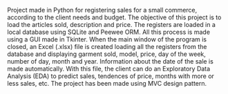 Project made in Python for registering sales for a small commerce, according to the client needs and budget. The objective of this project is to load the articles sold, description and price. The registers are loaded in a local database using SQLite and Peewee ORM. All this process is made using a GUI made in Tkinter. When the main window of the program is closed, an Excel (.xlsx) file is created loading all the registers from the database and displaying garment sold, model, price, day of the week, number of day, month and year. Information about the date of the sale is made automatically. With this file, the client can do an Exploratory Data Analysis (EDA) to predict sales, tendences of price, months with more or less sales, etc. The project has been made using MVC design pattern.
